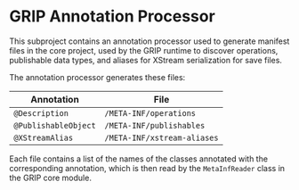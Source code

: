 # GRIP Annotation Processor

This subproject contains an annotation processor used to generate manifest files in the core project,
used by the GRIP runtime to discover operations, publishable data types, and aliases for XStream
serialization for save files.

The annotation processor generates these files:

| Annotation | File |
|---|---|
| `@Description` | `/META-INF/operations` |
| `@PublishableObject` | `/META-INF/publishables` |
| `@XStreamAlias` | `/META-INF/xstream-aliases` |

Each file contains a list of the names of the classes annotated with the corresponding annotation,
which is then read by the `MetaInfReader` class in the GRIP core module.
